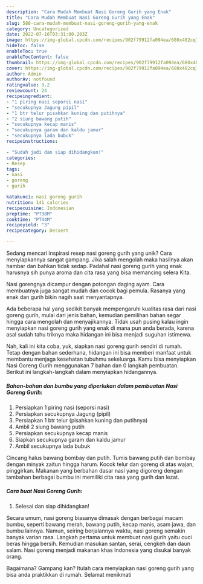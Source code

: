 ```yaml
---
description: "Cara Mudah Membuat Nasi Goreng Gurih yang Enak"
title: "Cara Mudah Membuat Nasi Goreng Gurih yang Enak"
slug: 588-cara-mudah-membuat-nasi-goreng-gurih-yang-enak
category: Uncategorized
date: 2022-07-16T03:31:00.203Z
image: https://img-global.cpcdn.com/recipes/902f79912fa094ea/680x482cq70/nasi-goreng-gurih-foto-resep-utama.jpg
hideToc: false
enableToc: true
enableTocContent: false
thumbnail: https://img-global.cpcdn.com/recipes/902f79912fa094ea/680x482cq70/nasi-goreng-gurih-foto-resep-utama.jpg
cover: https://img-global.cpcdn.com/recipes/902f79912fa094ea/680x482cq70/nasi-goreng-gurih-foto-resep-utama.jpg
author: Admin
authorAv: notfound
ratingvalue: 3.2
reviewcount: 24
recipeingredient:
- "1 piring nasi seporsi nasi"
- "secukupnya Jagung pipil"
- "1 btr telur pisahkan kuning dan putihnya"
- "2 siung bawang putih"
- "secukupnya kecap manis"
- "secukupnya garam dan kaldu jamur"
- "secukupnya lada bubuk"
recipeinstructions:

- "Sudah jadi dan siap dihidangkan!"
categories:
- Resep
tags:
- nasi
- goreng
- gurih

katakunci: nasi goreng gurih 
nutrition: 141 calories
recipecuisine: Indonesian
preptime: "PT38M"
cooktime: "PT44M"
recipeyield: "3"
recipecategory: Dessert

---
```





Sedang mencari inspirasi resep nasi goreng gurih yang unik? Cara menyiapkannya sangat gampang. Jika salah mengolah maka hasilnya akan hambar dan bahkan tidak sedap. Padahal nasi goreng gurih yang enak harusnya sih punya aroma dan cita rasa yang bisa memancing selera Kita.





Nasi gorengnya dicampur dengan potongan daging ayam. Cara membuatnya juga sangat mudah dan cocok bagi pemula. Rasanya yang enak dan gurih bikin nagih saat menyantapnya.

Ada beberapa hal yang sedikit banyak mempengaruhi kualitas rasa dari nasi goreng gurih, mulai dari jenis bahan, kemudian pemilihan bahan segar hingga cara mengolah dan menyajikannya. Tidak usah pusing kalau ingin menyiapkan nasi goreng gurih yang enak di mana pun anda berada, karena asal sudah tahu triknya maka hidangan ini bisa menjadi suguhan istimewa.






Nah, kali ini kita coba, yuk, siapkan nasi goreng gurih sendiri di rumah. Tetap dengan bahan sederhana, hidangan ini bisa memberi manfaat untuk membantu menjaga kesehatan tubuhmu sekeluarga. Kamu bisa menyiapkan Nasi Goreng Gurih menggunakan 7 bahan dan 0 langkah pembuatan. Berikut ini langkah-langkah dalam menyiapkan hidangannya.

<!--inarticleads1-->

##### Bahan-bahan dan bumbu yang diperlukan dalam pembuatan Nasi Goreng Gurih:

1. Persiapkan 1 piring nasi (seporsi nasi)
1. Persiapkan secukupnya Jagung (pipil)
1. Persiapkan 1 btr telur (pisahkan kuning dan putihnya)
1. Ambil 2 siung bawang putih
1. Persiapkan secukupnya kecap manis
1. Siapkan secukupnya garam dan kaldu jamur
1. Ambil secukupnya lada bubuk


Cincang halus bawang bombay dan putih. Tumis bawang putih dan bombay dengan minyak zaitun hingga harum. Kocok telur dan goreng di atas wajan, pinggirkan. Makanan yang berbahan dasar nasi yang digoreng dengan tambahan berbagai bumbu ini memiliki cita rasa yang gurih dan lezat. 

<!--inarticleads2-->

##### Cara buat Nasi Goreng Gurih:


1. Selesai dan siap dihidangkan!

Secara umum, nasi goreng biasanya dimasak dengan berbagai macam bumbu, seperti bawang merah, bawang putih, kecap manis, asam jawa, dan bumbu lainnya. Namun, seiring berjalannya waktu, nasi goreng semakin banyak varian rasa. Langkah pertama untuk membuat nasi gurih yaitu cuci beras hingga bersih. Kemudian masukan santan, serai, cengkeh dan daun salam. Nasi goreng menjadi makanan khas Indonesia yang disukai banyak orang. 

Bagaimana? Gampang kan? Itulah cara menyiapkan nasi goreng gurih yang bisa anda praktikkan di rumah. Selamat menikmati
